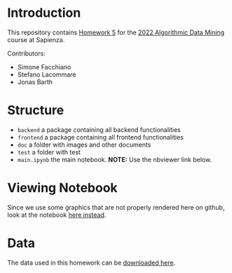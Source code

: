 # Introduction
This repository contains [Homework 5](https://github.com/lucamaiano/ADM/tree/master/2022/Homework_5) for the [2022 Algorithmic Data Mining]() course at Sapienza.

Contributors:
* Simone Facchiano
* Stefano Lacommare
* Jonas Barth

# Structure
* `backend` a package containing all backend functionalities
* `frontend` a package containing all frontend functionalities
* `doc` a folder with images and other documents
* `test` a folder with test
* `main.ipynb` the main notebook. **NOTE:** Use the nbviewer link below.

# Viewing Notebook
Since we use some graphics that are not properly rendered here on github, look at the notebook [here instead](https://nbviewer.org/github/jonasbarth/adm-2022-hw-5/blob/main/main.ipynb).

# Data
The data used in this homework can be [downloaded here](https://www.kaggle.com/datasets/csanhueza/the-marvel-universe-social-network?select=hero-network.csv).
